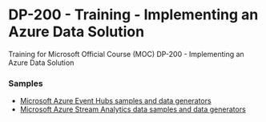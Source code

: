 # DP-200 - Training - Implementing an Azure Data Solution
Training for Microsoft Official Course (MOC) DP-200 - Implementing an Azure Data Solution


### Samples
 * [Microsoft Azure Event Hubs samples and data generators](https://github.com/Azure/azure-event-hubs/tree/master/samples)
 * [Microsoft Azure Stream Analytics data samples and data generators](https://github.com/Azure/azure-stream-analytics)
